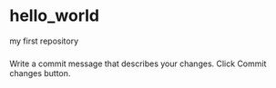 # hello_world
my first repository

###
Write a commit message that describes your changes.
Click Commit changes button.
